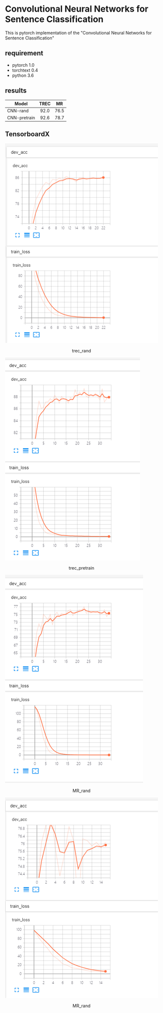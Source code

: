 # Convolutional Neural Networks for Sentence Classification
This is pytorch implementation of the "Convolutional Neural Networks for Sentence Classification"

## requirement
- pytorch 1.0  
- torchtext 0.4  
- python 3.6

## results
Model|TREC|MR
--|:--:|:--:
CNN-rand|92.0|76.5
CNN-pretrain|92.6|78.7

## TensorboardX  

![trec_rand](https://github.com/cswangjiawei/cnn-sentence-classification/blob/master/image/trec_rand.png "trec_rand")  
<center>trec_rand</center>  


![trec_pretrain](https://github.com/cswangjiawei/cnn-sentence-classification/blob/master/image/trec_pretrain.png "trec_pretrain")  
<center>trec_pretrain</center>  


![MR_rand](https://github.com/cswangjiawei/cnn-sentence-classification/blob/master/image/MR_rand.png "MR_rand")  
<center>MR_rand</center>  


![MR_pretrain](https://github.com/cswangjiawei/cnn-sentence-classification/blob/master/image/MR_pretrain.png "MR_pretrain")  
<center>MR_rand</center>  


